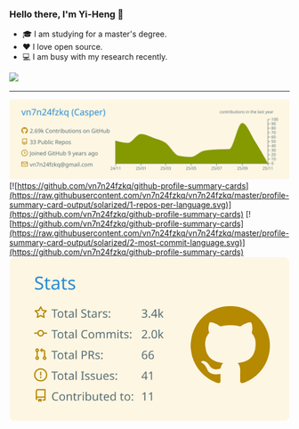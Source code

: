 ### Hello there, I'm Yi-Heng 👋
- 🎓 I am studying for a master's degree.
- ❤️ I love open source.
- 💻 I am busy with my research recently.

![](https://komarev.com/ghpvc/?username=vn7n24fzkq&color=dc143c)

---

[![](https://raw.githubusercontent.com/vn7n24fzkq/vn7n24fzkq/master/profile-summary-card-output/solarized/0-profile-details.svg)](https://github.com/vn7n24fzkq/github-profile-summary-cards)<br/>
[![https://github.com/vn7n24fzkq/github-profile-summary-cards](https://raw.githubusercontent.com/vn7n24fzkq/vn7n24fzkq/master/profile-summary-card-output/solarized/1-repos-per-language.svg)](https://github.com/vn7n24fzkq/github-profile-summary-cards)
[![https://github.com/vn7n24fzkq/github-profile-summary-cards](https://raw.githubusercontent.com/vn7n24fzkq/vn7n24fzkq/master/profile-summary-card-output/solarized/2-most-commit-language.svg)](https://github.com/vn7n24fzkq/github-profile-summary-cards)<br/>
[![](https://raw.githubusercontent.com/vn7n24fzkq/vn7n24fzkq/master/profile-summary-card-output/solarized/3-stats.svg)](https://github.com/vn7n24fzkq/github-profile-summary-cards)

